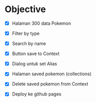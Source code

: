 # Objective

- [x] Halaman 300 data Pokemon

- [x] Filter by type

- [x] Search by name

- [x] Button save to Context

- [x] Dialog untuk set Alias

- [x] Halaman saved pokemon (collections)

- [x] Delete saved pokemon from Context

- [x] Deploy ke github pages
